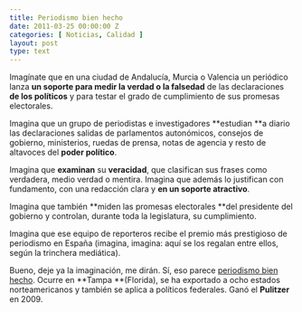 ```yaml
---
title: Periodismo bien hecho
date: 2011-03-25 00:00:00 Z
categories: [ Noticias, Calidad ]
layout: post
type: text
---
```


Imagínate que en una ciudad de Andalucía, Murcia o Valencia un periódico lanza **un soporte para medir la verdad o la falsedad** de las declaraciones **de los políticos** y para testar el grado de cumplimiento de sus promesas electorales.

Imagina que un grupo de periodistas e investigadores **estudian **a diario las declaraciones salidas de parlamentos autonómicos, consejos de gobierno, ministerios, ruedas de prensa, notas de agencia y resto de altavoces del **poder político**.

Imagina que **examinan** su **veracidad**, que clasifican sus frases como verdadera, medio verdad o mentira. Imagina que además lo justifican con fundamento, con una redacción clara y **en un soporte atractivo**.

Imagina que también **miden las promesas electorales **del presidente del gobierno y controlan, durante toda la legislatura, su cumplimiento.

Imagina que ese equipo de reporteros recibe el premio más prestigioso de periodismo en España (imagina, imagina: aquí se los regalan entre ellos, según la trinchera mediática).

Bueno, deje ya la imaginación, me dirán. Sí, eso parece [periodismo bien hecho](http://politifact.com/truth-o-meter/ "Politifact"). Ocurre en **Tampa **(Florida), se ha exportado a ocho estados norteamericanos y también se aplica a políticos federales. Ganó el **Pulitzer** en 2009.